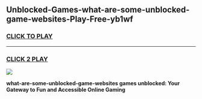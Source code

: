 
## Unblocked-Games-what-are-some-unblocked-game-websites-Play-Free-yb1wf
<h3>
<a href="https://premium76.site?title=what-are-some-unblocked-game-websites&ref=18A1">CLICK TO PLAY</a></h3>
<hr>

<h3>
<a href="https://premium76.site?title=what-are-some-unblocked-game-websites&ref=18A1">CLICK 2 PLAY</a>
  
</h3>

<a href="https://premium76.site?title=what-are-some-unblocked-game-websites&ref=18A1"><img src="https://clearcache.store/games.png"></a>


**what-are-some-unblocked-game-websites games unblocked: Your Gateway to Fun and Accessible Online Gaming**
